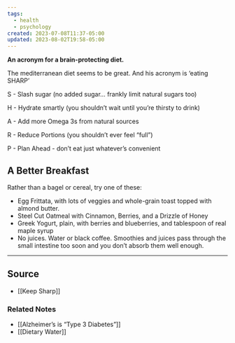 ```yaml
---
tags:
  - health
  - psychology
created: 2023-07-08T11:37-05:00
updated: 2023-08-02T19:58-05:00
---
```

**An acronym for a brain-protecting diet.**

The mediterranean diet seems to be great. And his acronym is ‘eating SHARP’

S - Slash sugar (no added sugar… frankly limit natural sugars too)

H - Hydrate smartly (you shouldn’t wait until you’re thirsty to drink)

A - Add more Omega 3s from natural sources

R - Reduce Portions (you shouldn’t ever feel “full”)

P - Plan Ahead - don’t eat just whatever’s convenient

## A Better Breakfast

Rather than a bagel or cereal, try one of these:

- Egg Frittata, with lots of veggies and whole-grain toast topped with almond butter.
- Steel Cut Oatmeal with Cinnamon, Berries, and a Drizzle of Honey
- Greek Yogurt, plain, with berries and blueberries, and tablespoon of real maple syrup
- No juices. Water or black coffee. Smoothies and juices pass through the small intestine too soon and you don’t absorb them well enough.

---

## Source
- [[Keep Sharp]]

### Related Notes
- [[Alzheimer’s is “Type 3 Diabetes”]]
- [[Dietary Water]]